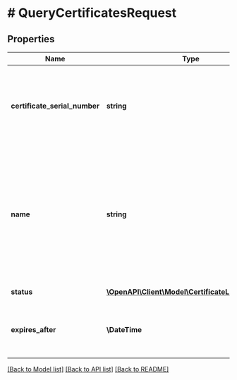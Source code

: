 # # QueryCertificatesRequest

## Properties

Name | Type | Description | Notes
------------ | ------------- | ------------- | -------------
**certificate_serial_number** | **string** | Numer seryjny certyfikatu. Wyszukiwanie odbywa się na zasadzie dokładnego dopasowania (exact match). | [optional]
**name** | **string** | Nazwa własna certyfikatu. Wyszukiwanie jest częściowe, czyli zwracane są certyfikaty, których nazwa zawiera podany ciąg znaków (contains). | [optional]
**status** | [**\OpenAPI\Client\Model\CertificateListItemStatus**](CertificateListItemStatus.md) | Status certyfikatu.  | Wartość | Opis |  | --- | --- |  | Active | Certyfikat jest aktywny i może zostać użyty do uwierzytelnienia. |  | Blocked | Certyfikat został zablokowany i nie może zostać użyty do uwierzytelnienia.            Status przejściowy do czasu zakończenia procesu unieważniania. |  | Revoked | Certyfikat został unieważniony i nie może zostać użyty do uwierzytelnienia. |  | Expired | Certyfikat wygasł i nie może zostać użyty do uwierzytelnienia. | | [optional]
**expires_after** | **\DateTime** | Filtruje certyfikaty, które wygasają po podanej dacie. | [optional]

[[Back to Model list]](../../README.md#models) [[Back to API list]](../../README.md#endpoints) [[Back to README]](../../README.md)
